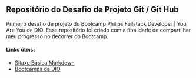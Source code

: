 ## Repositório do Desafio de Projeto Git / Git Hub

Primeiro desafio de projeto do Bootcamp Philips Fullstack Developer | You Are You da DIO. Esse repositório foi criado com a finalidade de compartilhar meu progresso no decorrer do Bootcamp.

#### Links úteis: 

* [Sitaxe Básica Markdown](https://www.markdownguide.org/basic-syntax/)
* [Bootcamps da DIO](https://web.dio.me/tracks)
